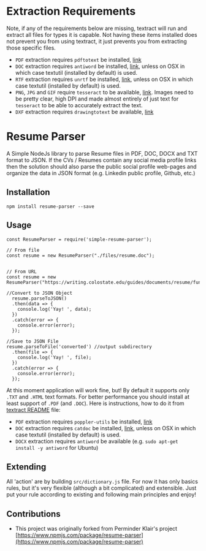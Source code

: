 
# Extraction Requirements

Note, if any of the requirements below are missing, textract will run and extract all files for types it is capable.  Not having these items installed does not prevent you from using textract, it just prevents you from extracting those specific files.

* `PDF` extraction requires `pdftotext` be installed, [link](http://www.foolabs.com/xpdf/download.html)
* `DOC` extraction requires `antiword` be installed, [link](http://www.winfield.demon.nl/), unless on OSX in which case textutil (installed by default) is used.
* `RTF` extraction requires `unrtf` be installed, [link](https://www.gnu.org/software/unrtf/), unless on OSX in which case textutil (installed by default) is used.
* `PNG`, `JPG` and `GIF` require `tesseract` to be available, [link](http://code.google.com/p/tesseract-ocr/).  Images need to be pretty clear, high DPI and made almost entirely of just text for `tesseract` to be able to accurately extract the text.
* `DXF` extraction requires `drawingtotext` be available, [link](https://github.com/davidworkman9/drawingtotext)


# Resume Parser

A Simple NodeJs library to parse Resume files in PDF, DOC, DOCX and TXT format to JSON. If the CVs / Resumes contain any social media profile links then the solution should also parse the public social profile web-pages and organize the data in JSON format (e.g. Linkedin public profile, Github, etc.)


## Installation

`npm install resume-parser --save`

## Usage

```
const ResumeParser = require('simple-resume-parser');

// From file
const resume = new ResumeParser("./files/resume.doc");


// From URL
const resume = new ResumeParser("https://writing.colostate.edu/guides/documents/resume/functionalSample.pdf");

//Convert to JSON Object
  resume.parseToJSON()
  .then(data => {
    console.log('Yay! ', data);
  })
  .catch(error => {
    console.error(error);
  });

//Save to JSON File
resume.parseToFile('converted') //output subdirectory
  .then(file => {
    console.log('Yay! ', file);
  })
  .catch(error => {
    console.error(error);
  });
```

At this moment application will work fine, but! By default it supports only `.TXT` and `.HTML` text formats. For better performance you should install at least support of `.PDF` (and `.DOC`). Here is instructions, how to do it from [textract README](https://github.com/dbashford/textract#requirements) file:

- `PDF` extraction requires `poppler-utils` be installed, [link](https://poppler.freedesktop.org/)
- `DOC` extraction requires `catdoc` be installed, [link](http://www.wagner.pp.ru/~vitus/software/catdoc/), unless on OSX in which case textutil (installed by default) is used.
- `DOCX` extraction requires `antiword` be available (e.g. `sudo apt-get install -y antiword` for Ubuntu)


## Extending

All 'action' are by building `src/dictionary.js` file. For now it has only basics rules, but it's very flexible (although a bit complicated) and extensible. Just put your rule according to existing and following main principles and enjoy!

## Contributions

- This project was originally forked from Perminder Klair's project [https://www.npmjs.com/package/resume-parser](https://www.npmjs.com/package/resume-parser)